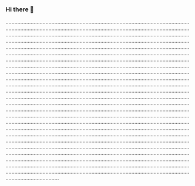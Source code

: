 ### Hi there 👋

................................................................................................................................................................................................................................................................................................................................................................................................................................................................................................................................................................................................................................................................................................................................................................................................................................................................................................................................................................................................................................................................................................................................................................................................................................................................................................................................................................................................................................................................................................................................................................................................................................................................................................................................................................................................................................................................................................................................................................................................................................................................................................................................................................................................................................................................................................................................................................................................................................................................................................................................................................................................................................................................................................................................................................................................................................................................................................................................................................................................................................................................................................................................................................................................................................................................